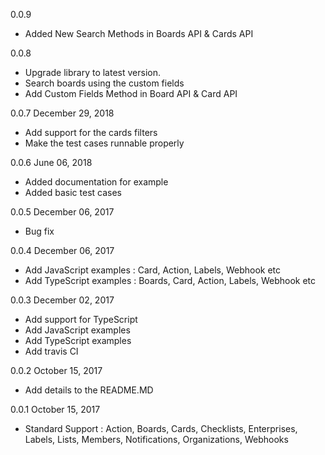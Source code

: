 0.0.9
  - Added New Search Methods in Boards API & Cards API

0.0.8
  - Upgrade library to latest version.
  - Search boards using the custom fields
  - Add Custom Fields Method in Board API & Card API

0.0.7 December 29, 2018
  - Add support for the cards filters
  - Make the test cases runnable properly  
  
0.0.6 June 06, 2018
  - Added documentation for example
  - Added basic test cases
  
0.0.5 December 06, 2017
  - Bug fix
  
0.0.4 December 06, 2017
  - Add JavaScript examples : Card, Action, Labels, Webhook etc
  - Add TypeScript examples : Boards, Card, Action, Labels, Webhook etc

0.0.3 December 02, 2017
  - Add support for TypeScript
  - Add JavaScript examples
  - Add TypeScript examples
  - Add travis CI

0.0.2 October 15, 2017
  - Add details to the README.MD
  
0.0.1 October 15, 2017
  - Standard Support : Action, Boards, Cards, Checklists, Enterprises, Labels, Lists, Members, Notifications, Organizations, Webhooks